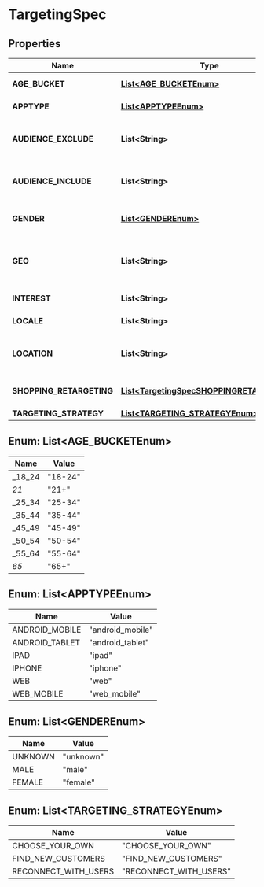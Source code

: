 

# TargetingSpec

## Properties

Name | Type | Description | Notes
------------ | ------------- | ------------- | -------------
**AGE_BUCKET** | [**List&lt;AGE_BUCKETEnum&gt;**](#List&lt;AGE_BUCKETEnum&gt;) | Age ranges. If the AGE_BUCKET field is missing, the default behavior in terms of ad delivery is that **All age buckets** will be targeted. |  [optional]
**APPTYPE** | [**List&lt;APPTYPEEnum&gt;**](#List&lt;APPTYPEEnum&gt;) | Allowed devices. If the APPTYPE field is missing, the default behavior in terms of ad delivery is that **All devices/apptypes** will be targeted. |  [optional]
**AUDIENCE_EXCLUDE** | **List&lt;String&gt;** | Excluded customer list IDs. Used to drive new customer acquisition goals. For example: [\&quot;2542620905475\&quot;]. Audience lists need to have at least 100 people with Pinterest accounts in them. If the AUDIENCE_EXCLUDE field is missing, the default behavior in terms of ad delivery is that **No users will be excluded**. |  [optional]
**AUDIENCE_INCLUDE** | **List&lt;String&gt;** | Targeted customer list IDs. For example: [\&quot;2542620905473\&quot;]. Audience lists need to have at least 100 people with Pinterest accounts in them Audience lists need to have at least 100 people with Pinterest accounts in them. If the AUDIENCE_INCLUDE field is missing, the default behavior in terms of ad delivery is that **All users will be included**. |  [optional]
**GENDER** | [**List&lt;GENDEREnum&gt;**](#List&lt;GENDEREnum&gt;) | Targeted genders. Values: [\&quot;unknown\&quot;,\&quot;male\&quot;,\&quot;female\&quot;]. If the GENDER field is missing, the default behavior in terms of ad delivery is that **All genders will be targeted**. |  [optional]
**GEO** | **List&lt;String&gt;** | Location region codes, e.g., \&quot;BE-VOV\&quot; (East Flanders, Belgium) For complete list, &lt;a href&#x3D;\&quot;https://help.pinterest.com/sub/helpcenter/partner/pinterest_location_targeting_codes.xlsx\&quot; target&#x3D;\&quot;_blank\&quot;&gt;click here&lt;/a&gt; or postal codes, e.g., \&quot;US-94107\&quot;. Use either region codes or postal codes but not both. At least one of LOCATION or GEO must be specified. If the GEO field is missing, then only LOCATION values will be targeted (see LOCATION field below). |  [optional]
**INTEREST** | **List&lt;String&gt;** | Array of interest object IDs. If the INTEREST field is missing, the default behavior in terms of ad delivery is that **All interests will be targeted**. |  [optional]
**LOCALE** | **List&lt;String&gt;** | 24 ISO 639-1 two letter language codes. If the LOCALE field is missing, the default behavior in terms of ad delivery is that **All languages will be targeted, only english non-sublanguage will be targeted**. |  [optional]
**LOCATION** | **List&lt;String&gt;** | 22 ISO Alpha 2 two letter country codes or US Nielsen DMA (Designated Market Area) codes (location region codes) (e.g., [\&quot;US\&quot;, \&quot;807\&quot;]). For complete list, click here. Location-Country and Location-Metro codes apply. At least one of LOCATION or GEO must be specified. If the LOCATION field is missing, then only GEO values will be targeted (see GEO field above). |  [optional]
**SHOPPING_RETARGETING** | [**List&lt;TargetingSpecSHOPPINGRETARGETING&gt;**](TargetingSpecSHOPPINGRETARGETING.md) | Array of object: lookback_window [Integer]: Number of days ago to start lookback timeframe for dynamic retargeting tag_types [Array of integer]: Event types to target for dynamic retargeting exclusion_window [Integer]: Number of days ago to stop lookback timeframe for dynamic retargeting |  [optional]
**TARGETING_STRATEGY** | [**List&lt;TARGETING_STRATEGYEnum&gt;**](#List&lt;TARGETING_STRATEGYEnum&gt;) |  |  [optional]


## Enum: List&lt;AGE_BUCKETEnum&gt;

Name | Value
---- | -----
_18_24 | &quot;18-24&quot;
_21_ | &quot;21+&quot;
_25_34 | &quot;25-34&quot;
_35_44 | &quot;35-44&quot;
_45_49 | &quot;45-49&quot;
_50_54 | &quot;50-54&quot;
_55_64 | &quot;55-64&quot;
_65_ | &quot;65+&quot;


## Enum: List&lt;APPTYPEEnum&gt;

Name | Value
---- | -----
ANDROID_MOBILE | &quot;android_mobile&quot;
ANDROID_TABLET | &quot;android_tablet&quot;
IPAD | &quot;ipad&quot;
IPHONE | &quot;iphone&quot;
WEB | &quot;web&quot;
WEB_MOBILE | &quot;web_mobile&quot;


## Enum: List&lt;GENDEREnum&gt;

Name | Value
---- | -----
UNKNOWN | &quot;unknown&quot;
MALE | &quot;male&quot;
FEMALE | &quot;female&quot;


## Enum: List&lt;TARGETING_STRATEGYEnum&gt;

Name | Value
---- | -----
CHOOSE_YOUR_OWN | &quot;CHOOSE_YOUR_OWN&quot;
FIND_NEW_CUSTOMERS | &quot;FIND_NEW_CUSTOMERS&quot;
RECONNECT_WITH_USERS | &quot;RECONNECT_WITH_USERS&quot;




